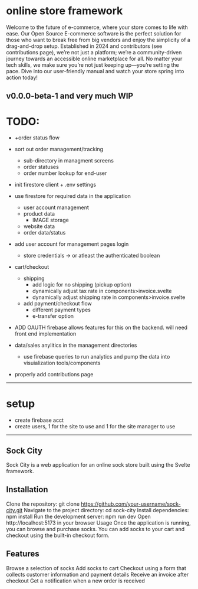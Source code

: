 # online store framework

Welcome to the future of e-commerce, where your store comes to life with ease. Our Open Source E-commerce software is the perfect solution for those who want to break free from big vendors and enjoy the simplicity of a drag-and-drop setup. Established in 2024 and contributors (see contributions page), we’re not just a platform; we’re a community-driven journey towards an accessible online marketplace for all. No matter your tech skills, we make sure you’re not just keeping up—you’re setting the pace. Dive into our user-friendly manual and watch your store spring into action today!

v0.0.0-beta-1 and very much WIP
---

# TODO:
- +order status flow
- sort out order management/tracking
    - sub-directory in managment screens
    - order statuses
    - order number lookup for end-user

- init firestore client + .env settings

- use firestore for required data in the application
    - user account management
    - product data
        - IMAGE storage
    - website data
    - order data/status

- add user account for management pages login
    - store credentials -> or atleast the authenticated boolean

- cart/checkout
    - shipping
        - add logic for no shipping (pickup option)
        - dynamically adjust tax rate in components>invoice.svelte
        - dynamically adjust shipping rate in components>invoice.svelte
    - add payment/checkout flow
        - different payment types
        - e-transfer option 


- ADD OAUTH firebase allows features for this on the backend. will need front end implementation

- data/sales anylitics in the management directories
    - use firebase queries to run analytics and pump the data into visuialization tools/components

- properly add contributions page
---
# setup

- create firebase acct
- create users, 1 for the site to use and 1 for the site manager to use

--- 
## Sock City
Sock City is a web application for an online sock store built using the Svelte framework.

## Installation
Clone the repository: git clone https://github.com/your-username/sock-city.git
Navigate to the project directory: cd sock-city
Install dependencies: npm install
Run the development server: npm run dev
Open http://localhost:5173 in your browser
Usage
Once the application is running, you can browse and purchase socks. You can add socks to your cart and checkout using the built-in checkout form.

## Features
Browse a selection of socks
Add socks to cart
Checkout using a form that collects customer information and payment details
Receive an invoice after checkout
Get a notification when a new order is received
